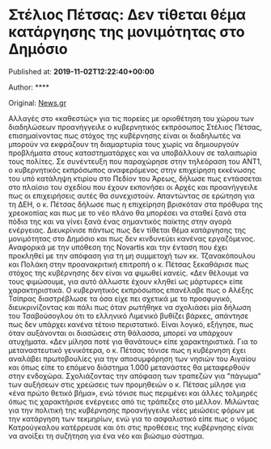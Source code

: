 
# Στέλιος Πέτσας: Δεν τίθεται θέμα κατάργησης της μονιμότητας στο Δημόσιο

Published at: **2019-11-02T12:22:40+00:00**

Author: ****

Original: [News.gr](https://www.news.gr/politikh/article/2016719/stelios-petsas-den-tithete-thema-katargisis-tis-monimotitas-sto-dimosio.html)

Αλλαγές στο «καθεστώς» για τις πορείες με οριοθέτηση του χώρου των διαδηλώσεων προανήγγειλε ο κυβερνητικός εκπρόσωπος Στέλιος Πέτσας, επισημαίνοντας πως στόχος της κυβέρνησης είναι οι διαδηλωτές να μπορούν να εκφράζουν τη διαμαρτυρία τους χωρίς να δημιουργούν προβλήματα στους καταστηματάρχες και να υποβάλλουν σε ταλαιπωρία τους πολίτες.
Σε συνέντευξη που παραχώρησε στην τηλεόραση του ΑΝΤ1, ο κυβερνητικός εκπρόσωπος αναφερόμενος στην επιχείρηση εκκένωσης του υπό κατάληψη κτιρίου στο Πεδίον του Άρεως, δήλωσε πως εντάσσεται στο πλαίσιο του σχεδίου που έχουν εκπονήσει οι Αρχές και προανήγγειλε πως οι επιχειρήσεις αυτές θα συνεχιστούν.
Απαντώντας σε ερώτηση για τη ΔΕΗ, ο κ. Πέτσας δήλωσε πως η επιχείρηση βρισκόταν στα πρόθυρα της χρεοκοπίας και πως με το νέο πλάνο θα μπορέσει να σταθεί ξανά στα πόδια της και να γίνει ξανά ένας σημαντικός παίκτης στην αγορά ενέργειας. Διευκρίνισε πάντως πως δεν τίθεται θέμα κατάργησης της μονιμότητας στο Δημόσιο και πως δεν κινδυνεύει κανένας εργαζόμενος.
Αναφορικά με την υπόθεση της Novartis και την ένταση που έχει προκληθεί με την απόφαση για τη μη συμμετοχή των κκ. Τζανακόπουλου και Πολάκη στην προανακριτική επιτροπή ο κ. Πέτσας ξεκαθάρισε πως στόχος της κυβέρνησης δεν είναι να φιμωθεί κανείς. «Δεν θέλουμε να τους φιμώσουμε, για αυτό άλλωστε έχουν κληθεί ως μάρτυρες» είπε χαρακτηριστικά.
Ο κυβερνητικός εκπρόσωπος επανέλαβε πως ο Αλέξης Τσίπρας διαστρέβλωσε τα όσα είχε πει σχετικά με το προσφυγικό, διευκρινίζοντας και πάλι πως όταν ρωτήθηκε να σχολιάσει μία δήλωση του Τσαβούσογλου ότι το ελληνικό Λιμενικό βυθίζει βάρκες, απάντησε πως δεν υπάρχει κανένα τέτοιο περιστατικό. Είναι λογικό, εξήγησε, πως όταν αυξάνονται οι διασώσεις στη θάλασσα, μπορεί να υπάρχουν ατυχήματα. «Δεν μίλησα ποτέ για θανάτους» είπε χαρακτηριστικά.
Για το μεταναστευτικό γενικότερα, ο κ. Πέτσας τόνισε πως η κυβέρνηση έχει αναλάβει πρωτοβουλίες για την αποσυμφόρηση των νησιών του Αιγαίου και όπως είπε το επόμενο διάστημα 1.000 μετανάστες θα μεταφερθούν στην ενδοχώρα.
Σχολιάζοντας την απόφαση των τραπεζών για "πάγωμα" των αυξήσεων στις χρεώσεις των προμηθειών ο κ. Πέτσας μίλησε για «ένα πρώτο θετικό βήμα», ενώ τόνισε πως περιμένει και άλλες τολμηρές όπως τις χαρακτήρισε ενέργειες από τις τράπεζες στο μέλλον.
Μιλώντας για την πολιτική της κυβέρνησης προανήγγειλε νέες μειώσεις φόρων με την κατάργηση των τεκμηρίων, ενώ για το ασφαλιστικό είπε πως ο νόμος Κατρούγκαλου κατέρρευσε και ότι στις προθέσεις της κυβέρνησης είναι να ανοίξει τη συζήτηση για ένα νέο και βιώσιμο σύστημα.
 

